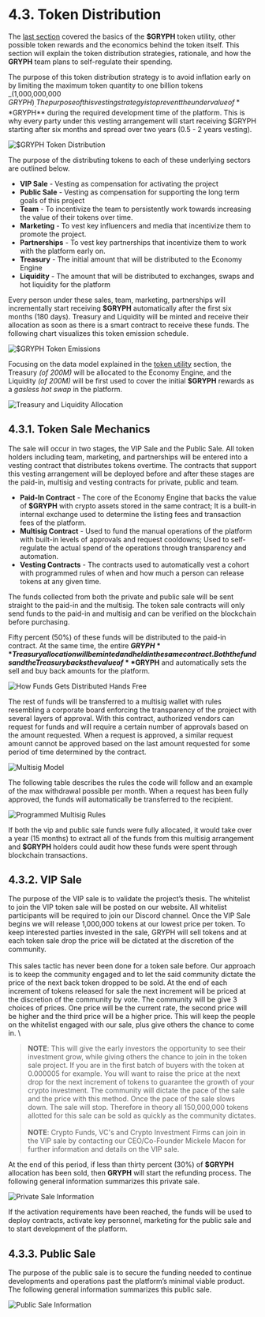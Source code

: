 # 4.3. Token Distribution

The [last section](4.3.-token-distribution.md) covered the basics of the **$GRYPH** token utility, other possible token rewards and the economics behind the token itself. This section will explain the token distribution strategies, rationale, and how the **GRYPH** team plans to self-regulate their spending.

The purpose of this token distribution strategy is to avoid inflation early on by limiting the maximum token quantity to one billion tokens _(1,000,000,000 $GRYPH)_. The purpose of this vesting strategy is to prevent the undervalue of **$GRYPH** during the required development time of the platform. This is why every party under this vesting arrangement will start receiving $GRYPH starting after six months and spread over two years (0.5 - 2 years vesting).

![$GRYPH Token Distribution](https://user-images.githubusercontent.com/120378/154844966-c09f76d8-9550-45c2-be4f-5c2227ff7625.png)

The purpose of the distributing tokens to each of these underlying sectors are outlined below.

* **VIP Sale** - Vesting as compensation for activating the project
* **Public Sale** - Vesting as compensation for supporting the long term goals of this project
* **Team** - To incentivize the team to persistently work towards increasing the value of their tokens over time.
* **Marketing** - To vest key influencers and media that incentivize them to promote the project.
* **Partnerships** - To vest key partnerships that incentivize them to work with the platform early on.
* **Treasury** - The initial amount that will be distributed to the Economy Engine
* **Liquidity** - The amount that will be distributed to exchanges, swaps and hot liquidity for the platform

Every person under these sales, team, marketing, partnerships will incrementally start receiving **$GRYPH** automatically after the first six months (180 days). Treasury and Liquidity will be minted and receive their allocation as soon as there is a smart contract to receive these funds. The following chart visualizes this token emission schedule.

![$GRYPH Token Emissions](https://user-images.githubusercontent.com/120378/154844956-379ff678-a0b9-4bc7-8889-32a7a860af8c.png)

Focusing on the data model explained in the [token utility](4.2.-token-utility.md#data-model) section, the Treasury _(of 200M)_ will be allocated to the Economy Engine, and the Liquidity _(of 200M)_ will be first used to cover the initial **$GRYPH** rewards as a _gasless hot swap_ in the platform.

![Treasury and Liquidity Allocation](https://user-images.githubusercontent.com/120378/154883643-fe959e96-0854-47b9-a7e4-e7912d56dca3.png)

## 4.3.1. Token Sale Mechanics

The sale will occur in two stages, the VIP Sale and the Public Sale. All token holders including team, marketing, and partnerships will be entered into a vesting contract that distributes tokens overtime. The contracts that support this vesting arrangement will be deployed before and after these stages are the paid-in, multisig and vesting contracts for private, public and team.

* **Paid-In Contract** - The core of the Economy Engine that backs the value of **$GRYPH** with crypto assets stored in the same contract; It is a built-in internal exchange used to determine the listing fees and transaction fees of the platform.
* **Multisig Contract** - Used to fund the manual operations of the platform with built-in levels of approvals and request cooldowns; Used to self-regulate the actual spend of the operations through transparency and automation.
* **Vesting Contracts** - The contracts used to automatically vest a cohort with programmed rules of when and how much a person can release tokens at any given time.

The funds collected from both the private and public sale will be sent straight to the paid-in and the multisig. The token sale contracts will only send funds to the paid-in and multisig and can be verified on the blockchain before purchasing.

Fifty percent (50%) of these funds will be distributed to the paid-in contract. At the same time, the entire **$GRYPH** Treasury allocation will be minted and held in the same contract. Both the funds and the Treasury backs the value of **$GRYPH** and automatically sets the sell and buy back amounts for the platform.

![How Funds Gets Distributed Hands Free](https://user-images.githubusercontent.com/120378/154844628-02c0cd24-f242-4b2e-8e26-e9d966c4485e.png)

The rest of funds will be transferred to a multisig wallet with rules resembling a corporate board enforcing the transparency of the project with several layers of approval. With this contract, authorized vendors can request for funds and will require a certain number of approvals based on the amount requested. When a request is approved, a similar request amount cannot be approved based on the last amount requested for some period of time determined by the contract.

![Multisig Model](https://user-images.githubusercontent.com/120378/154844654-06d2396c-5751-447c-bc22-fa28098e2d89.png)

The following table describes the rules the code will follow and an example of the max withdrawal possible per month. When a request has been fully approved, the funds will automatically be transferred to the recipient.

![Programmed Multisig Rules](https://user-images.githubusercontent.com/120378/154844869-0fe4485c-7564-49eb-b56e-01ecf5c02e45.png)

If both the vip and public sale funds were fully allocated, it would take over a year (15 months) to extract all of the funds from this multisig arrangement and **$GRYPH** holders could audit how these funds were spent through blockchain transactions.

## 4.3.2. VIP Sale

The purpose of the VIP sale is to validate the project’s thesis. The whitelist to join the VIP token sale will be posted on our website.  All whitelist participants will be required to join our Discord channel.  Once the VIP Sale begins we will release 1,000,000 tokens at our lowest price per token.  To keep interested parties invested in the sale, GRYPH will sell tokens and at each token sale drop the price will be dictated at the discretion of the community. \
\
This sales tactic has never been done for a token sale before.  Our approach is to keep the community engaged and to let the said community dictate the price of the next back token dropped to be sold.  At the end of each increment of tokens released for sale the next increment will be priced at the discretion of the community by vote.  The community will be give 3 choices of prices. One price will be the current rate, the second price will be higher and the third price will be a higher price.  This will keep the people on the whitelist engaged with our sale, plus give others the chance to come in.  \


> **NOTE**:  This will give the early investors the opportunity to see their investment grow, while giving others the chance to join in the token sale project. If you are in the first batch of buyers with the token at 0.000005 for example.  You will want to raise the price at the next drop for the next increment of tokens to guarantee the growth of your crypto investment.  The community will dictate the pace of the sale and the price with this method.  Once the pace of the sale slows down. The sale will stop.  Therefore in theory all 150,000,000 tokens allotted for this sale can be sold as quickly as the community dictates.\
> \
> **NOTE**: Crypto Funds, VC's and Crypto Investment Firms can join in the VIP sale by contacting our CEO/Co-Founder Mickele Macon for further information and details on the VIP sale.

At the end of this period, if less than thirty percent (30%) of **$GRYPH** allocation has been sold, then **GRYPH** will start the refunding process. The following general information summarizes this private sale.

![Private Sale Information](https://user-images.githubusercontent.com/120378/154845232-125c3b7b-31ce-46be-8237-471e6416d059.png)

If the activation requirements have been reached, the funds will be used to deploy contracts, activate key personnel, marketing for the public sale and to start development of the platform.

## 4.3.3. Public Sale

The purpose of the public sale is to secure the funding needed to continue developments and operations past the platform’s minimal viable product. The following general information summarizes this public sale.

![Public Sale Information](https://user-images.githubusercontent.com/120378/154845285-b4276a35-2a4d-4402-a90d-51cd4e114bc0.png)
